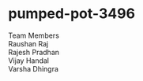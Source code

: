 # pumped-pot-3496
Team Members
<br>
Raushan Raj
<br>
Rajesh Pradhan
<br>
Vijay Handal
<br>
Varsha Dhingra
